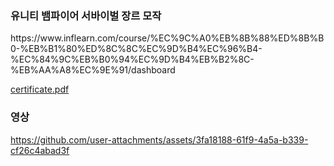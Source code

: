 <h3>유니티 뱀파이어 서바이벌 장르 모작</h3>
https://www.inflearn.com/course/%EC%9C%A0%EB%8B%88%ED%8B%B0-%EB%B1%80%ED%8C%8C%EC%9D%B4%EC%96%B4-%EC%84%9C%EB%B0%94%EC%9D%B4%EB%B2%8C-%EB%AA%A8%EC%9E%91/dashboard

[certificate.pdf](https://github.com/user-attachments/files/17451153/certificate.pdf)

<h3>영상</h3>

https://github.com/user-attachments/assets/3fa18188-61f9-4a5a-b339-cf26c4abad3f

